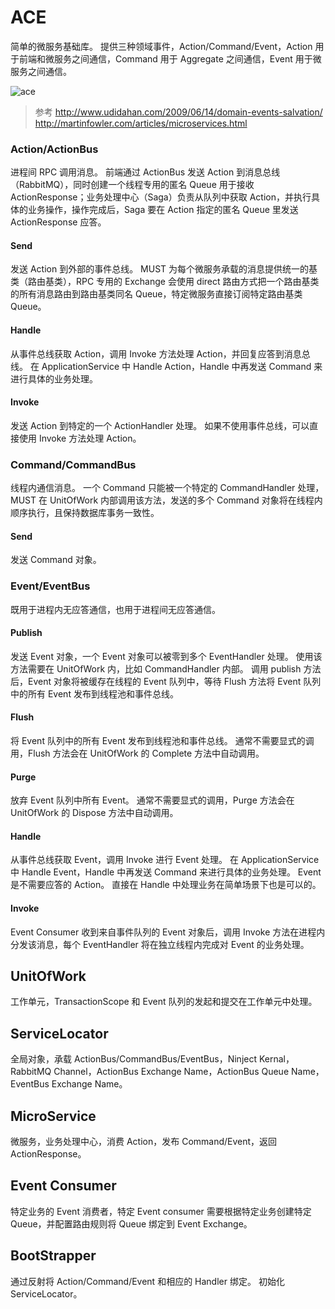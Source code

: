 ﻿# ACE

简单的微服务基础库。
提供三种领域事件，Action/Command/Event，Action 用于前端和微服务之间通信，Command 用于 Aggregate 之间通信，Event 用于微服务之间通信。

![ace](https://github.com/hotjk/ace/blob/master/ace.png)

> 参考
> http://www.udidahan.com/2009/06/14/domain-events-salvation/
> http://martinfowler.com/articles/microservices.html

### Action/ActionBus

进程间 RPC 调用消息。
前端通过 ActionBus 发送 Action 到消息总线（RabbitMQ），同时创建一个线程专用的匿名 Queue 用于接收 ActionResponse；业务处理中心（Saga）负责从队列中获取 Action，并执行具体的业务操作，操作完成后，Saga 要在 Action 指定的匿名 Queue 里发送 ActionResponse 应答。

#### Send

发送 Action 到外部的事件总线。
MUST 为每个微服务承载的消息提供统一的基类（路由基类），RPC 专用的 Exchange 会使用 direct 路由方式把一个路由基类的所有消息路由到路由基类同名 Queue，特定微服务直接订阅特定路由基类 Queue。

#### Handle

从事件总线获取 Action，调用 Invoke 方法处理 Action，并回复应答到消息总线。
在 ApplicationService 中 Handle Action，Handle 中再发送 Command 来进行具体的业务处理。

#### Invoke

发送 Action 到特定的一个 ActionHandler 处理。
如果不使用事件总线，可以直接使用 Invoke 方法处理 Action。

### Command/CommandBus

线程内通信消息。
一个 Command 只能被一个特定的 CommandHandler 处理，MUST 在 UnitOfWork 内部调用该方法，发送的多个 Command 对象将在线程内顺序执行，且保持数据库事务一致性。

#### Send

发送 Command 对象。

### Event/EventBus

既用于进程内无应答通信，也用于进程间无应答通信。

#### Publish

发送 Event 对象，一个 Event 对象可以被零到多个 EventHandler 处理。
使用该方法需要在 UnitOfWork 内，比如 CommandHandler 内部。
调用 publish 方法后，Event 对象将被缓存在线程的 Event 队列中，等待 Flush 方法将 Event 队列中的所有 Event 发布到线程池和事件总线。

#### Flush

将 Event 队列中的所有 Event 发布到线程池和事件总线。
通常不需要显式的调用，Flush 方法会在 UnitOfWork 的 Complete 方法中自动调用。 

#### Purge

放弃 Event 队列中所有 Event。
通常不需要显式的调用，Purge 方法会在 UnitOfWork 的 Dispose 方法中自动调用。

#### Handle

从事件总线获取 Event，调用 Invoke 进行 Event 处理。
在 ApplicationService 中 Handle Event，Handle 中再发送 Command 来进行具体的业务处理。
Event 是不需要应答的 Action。
直接在 Handle 中处理业务在简单场景下也是可以的。

#### Invoke

Event Consumer 收到来自事件队列的 Event 对象后，调用 Invoke 方法在进程内分发该消息，每个 EventHandler 将在独立线程内完成对 Event 的业务处理。

## UnitOfWork

工作单元，TransactionScope 和 Event 队列的发起和提交在工作单元中处理。

## ServiceLocator

全局对象，承载 ActionBus/CommandBus/EventBus，Ninject Kernal，RabbitMQ Channel，ActionBus Exchange Name，ActionBus Queue Name，EventBus Exchange Name。

## MicroService

微服务，业务处理中心，消费 Action，发布 Command/Event，返回 ActionResponse。

## Event Consumer

特定业务的 Event 消费者，特定 Event consumer 需要根据特定业务创建特定 Queue，并配置路由规则将 Queue 绑定到 Event Exchange。

## BootStrapper

通过反射将 Action/Command/Event 和相应的 Handler 绑定。
初始化 ServiceLocator。